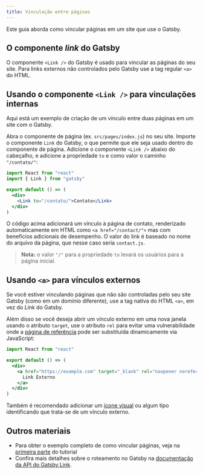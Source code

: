 ```yaml
---
title: Vinculação entre páginas
---
```


Este guia aborda como vincular páginas em um site que use o Gatsby.

## O componente _link_ do Gatsby

O componente `<Link />` do Gatsby é usado para vincular as páginas do seu site. Para links externos não controlados pelo Gatsby use a tag regular `<a>` do HTML.

## Usando o componente `<Link />` para vinculações internas

Aqui está um exemplo de criação de um vínculo entre duas páginas em um site com o Gatsby.

Abra o componente de página (ex. `src/pages/index.js`) no seu site. Importe o componente `Link` do Gatsby, o que permite que ele seja usado dentro do componente de página.
Adicione o componente `<Link />` abaixo do cabeçalho, e adicione a propriedade `to` e como valor o caminho `"/contato/"`:

```jsx
import React from "react"
import { Link } from "gatsby"

export default () => (
  <div>
    <Link to="/contato/">Contato</Link>
  </div>
)
```

O código acima adicionará um vínculo à página de contato, renderizado automaticamente em HTML como `<a href="/contact/">` mas com benefícios adicionais de desempenho. O valor do link é baseado no nome do arquivo da página, que nesse caso seria `contact.js`.

> **Nota:** o valor `"/"` para a propriedade `to` levará os usuários para a página inicial.

## Usando `<a>` para vínculos externos

Se você estiver vinculando páginas que não são controladas pelo seu site Gatsby (como em um domínio diferente), use a tag nativa do HTML `<a>`, em vez do _Link_ do Gatsby.

Além disso se você deseja abrir um vínculo externo em uma nova janela usando o atributo `target`, use o atributo `rel` para evitar uma vulnerabilidade onde a [página de referência](https://developer.mozilla.org/en-US/docs/Web/Security/Referer_header:_privacy_and_security_concerns) pode ser substituída dinamicamente via JavaScript:

```jsx
import React from "react"

export default () => (
  <div>
    <a href="https://example.com" target="_blank" rel="noopener noreferrer">
      Link Externo
    </a>
  </div>
)
```

Também é recomendado adicionar um [ícone visual](https://thenounproject.com/term/new-window/2864/) ou algum tipo identificando que trata-se de um vínculo externo.

## Outros materiais

- Para obter o exemplo completo de como vincular páginas, veja na [primeira parte](/tutorial/part-one/#linking-between-pages/) do tutorial
- Confira mais detalhes sobre o roteamento no Gatsby na [documentação da API do Gatsby Link](/docs/gatsby-link/).

